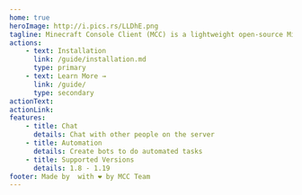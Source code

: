 ```yaml
---
home: true
heroImage: http://i.pics.rs/LLDhE.png
tagline: Minecraft Console Client (MCC) is a lightweight open-source Minecraft Java client implemented in C#
actions:
    - text: Installation
      link: /guide/installation.md
      type: primary
    - text: Learn More →
      link: /guide/
      type: secondary
actionText:
actionLink:
features:
    - title: Chat
      details: Chat with other people on the server
    - title: Automation
      details: Create bots to do automated tasks
    - title: Supported Versions
      details: 1.8 - 1.19
footer: Made by  with ❤️ by MCC Team
---
```

